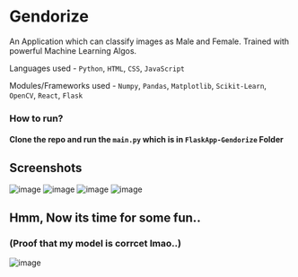 # Gendorize

An Application which can classify images as Male and Female. Trained with powerful Machine Learning Algos.

Languages used - `Python`, `HTML`, `CSS`, `JavaScript`

Modules/Frameworks used - `Numpy`, `Pandas`, `Matplotlib`, `Scikit-Learn`, `OpenCV`, `React`, `Flask`

### How to run? 
#### Clone the repo and run the `main.py` which is in `FlaskApp-Gendorize` Folder

## Screenshots

![image](https://user-images.githubusercontent.com/77894804/146665064-49e807e7-93c8-4f86-926b-55a7c94d7517.png)
![image](https://user-images.githubusercontent.com/77894804/146665069-cfdfbad6-4011-420a-94cc-3a58e2095720.png)
![image](https://user-images.githubusercontent.com/77894804/146665095-3ca77122-c00c-4f38-bbd0-b9cc57c56884.png)
![image](https://user-images.githubusercontent.com/77894804/146665101-2510989e-2dc1-4854-a946-cc7145584871.png)
 
 
 ## Hmm, Now its time for some fun..
 
 ### (Proof that my model is corrcet lmao..)
 ![image](https://user-images.githubusercontent.com/77894804/146665113-359c911b-d2c3-49f5-9cb4-1adca0f2e4cc.png)
